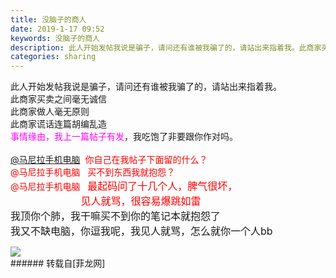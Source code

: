 ```yaml
---
title: 没脑子的商人
date: 2019-1-17 09:52
keywords: 没脑子的商人
description: 此人开始发帖我说是骗子，请问还有谁被我骗了的，请站出来指着我。此商家买卖之间毫无诚信此商家做人毫无原则此商家谎话连篇胡编乱造事情缘由，我上一篇帖子有发，我吃饱了非要跟你作对吗。@马尼拉手机电脑  你自己在我帖子下面留的什么？@马尼拉手机电脑   买不到东西我就抱怨？@马尼拉手机电脑   最起码问了十几个人，脾气很坏，                         见人就骂，很容易爆跳如雷我顶你个肺，我干嘛买不到你的笔记本就抱怨了我又不缺电脑，你逗我呢，我见人就骂，怎么就你一个人bb
categories: sharing
---
```

<td class="t_f" id="postmessage_2718082">

此人开始发帖我说是骗子，请问还有谁被我骗了的，请站出来指着我。<br/>
此商家买卖之间毫无诚信<br/>
此商家做人毫无原则<br/>
此商家谎话连篇胡编乱造<br/>
<font color="#ff00ff">事情缘由，我上一篇帖子有发</font>，我吃饱了非要跟你作对吗。<br/>
<br/>
<font color="#ff0000"><a href="http://www.flw.ph/home.php?mod=space&amp;uid=122127" target="_blank">@马尼拉手机电脑</a>  你自己在我帖子下面留的什么？</font><br/>
<font color="#ff0000">@马尼拉手机电脑   买不到东西我就抱怨？</font><br/>
<font color="#ff0000">@马尼拉手机电脑   <font style="font-size:16px">最起码问了十几个人，脾气很坏，</font></font><br/>
<font style="font-size:16px">           </font><font style="font-size:16px">              <font color="#ff0000">见人就骂，很容易爆跳如雷</font></font><br/>
<font style="font-size:16px">我顶你个肺，我干嘛买不到你的笔记本就抱怨了</font><br/>
<font style="font-size:16px">我又不缺电脑，你逗我呢，我见人就骂，怎么就你一个人bb</font><br/>

<img aid="1059523" data-cf-modified-57ec566b5e3a6e8fae6dfd35-="" file="data/attachment/forum/201901/17/094503ltg3wx05wpm1wtg3.png.thumb.jpg" id="aimg_1059523" inpost="1" onclick="" onmouseover="" src="http://www.flw.ph/data/attachment/forum/201901/17/094503ltg3wx05wpm1wtg3.png" style="cursor:pointer" zoomfile="data/attachment/forum/201901/17/094503ltg3wx05wpm1wtg3.png"/>


<br/>
</td>
###### 转载自[菲龙网]